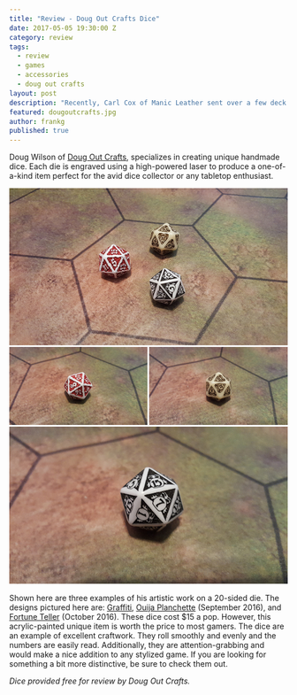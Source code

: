 ```yaml
---
title: "Review - Doug Out Crafts Dice"
date: 2017-05-05 19:30:00 Z
category: review
tags:
  - review
  - games
  - accessories
  - doug out crafts
layout: post
description: "Recently, Carl Cox of Manic Leather sent over a few deck boxes for review."
featured: dougoutcrafts.jpg
author: frankg
published: true
---
```


Doug Wilson of [Doug Out Crafts](https://www.etsy.com/shop/DougOutCrafts), specializes in creating unique handmade dice. Each die is engraved using a high-powered laser to produce a one-of-a-kind item perfect for the avid dice collector or any tabletop enthusiast.  

![Doug Out Crafts Dice](/images/dougoutcrafts/dougoutdice1.jpg)
![Doug Out Crafts Dice](/images/dougoutcrafts/dougoutdice2.jpg)
![Doug Out Crafts Dice](/images/dougoutcrafts/dougoutdice4.jpg)

Shown here are three examples of his artistic work on a 20-sided die. The designs pictured here are: [Graffiti](https://www.etsy.com/listing/384951290/graffiti-unique-laser-etched-d20?ref=related-1), [Ouija Planchette](https://www.etsy.com/listing/462025122/ouija-planchette-unique-d20-for?ref=related-1) (September 2016), and [Fortune Teller](https://www.etsy.com/listing/482843219/unique-d20-fortune-teller-20-sided-die?ref=related-3) (October 2016). These dice cost $15 a pop. However, this acrylic-painted unique item is worth the price to most gamers. The dice are an example of excellent craftwork. They roll smoothly and evenly and the numbers are easily read. Additionally, they are attention-grabbing and would make a nice addition to any stylized game. If you are looking for something a bit more distinctive, be sure to check them out.

*Dice provided free for review by Doug Out Crafts.*
